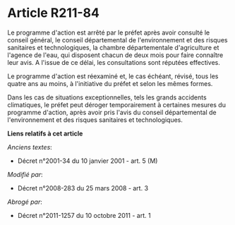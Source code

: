 # Article R211-84

Le programme d'action est arrêté par le préfet après avoir consulté le conseil général, le conseil départemental de
l'environnement et des risques sanitaires et technologiques, la chambre départementale d'agriculture et l'agence de l'eau,
qui disposent chacun de deux mois pour faire connaître leur avis. A l'issue de ce délai, les consultations sont réputées
effectives.

Le programme d'action est réexaminé et, le cas échéant, révisé, tous les quatre ans au moins, à l'initiative du préfet et
selon les mêmes formes.

Dans les cas de situations exceptionnelles, tels les grands accidents climatiques, le préfet peut déroger temporairement à
certaines mesures du programme d'action, après avoir pris l'avis du conseil départemental de l'environnement et des risques
sanitaires et technologiques.

**Liens relatifs à cet article**

_Anciens textes_:

  - Décret n°2001-34 du 10 janvier 2001 - art. 5 (M)

_Modifié par_:

  - Décret n°2008-283 du 25 mars 2008 - art. 3

_Abrogé par_:

  - Décret n°2011-1257 du 10 octobre 2011 - art. 1
